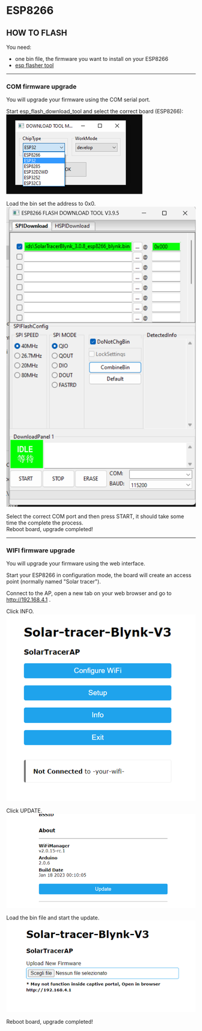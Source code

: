 # ESP8266

## HOW TO FLASH

You need:
- one bin file, the firmware you want to install on your ESP8266
- [esp flasher tool](https://www.espressif.com/en/support/download/other-tools)

---
### COM firmware upgrade
You will upgrade your firmware using the COM serial port.  

Start esp_flash_download_tool and select the correct board (ESP8266):  
![esp_tool_board_select](../images/esp_tool_board_select.png)

Load the bin set the address to 0x0.  
![esp_tool_board_address](../images/esp8266_bin_flash.png)

Select the correct COM port and then press START, it should take some time the complete the process.  
Reboot board, upgrade completed!

---
### WIFI firmware upgrade
You will upgrade your firmware using the web interface.

Start your ESP8266 in configuration mode, the board will create an access point (normally named "Solar tracer").  

Connect to the AP, open a new tab on your web browser and go to http://192.168.4.1 .  

Click INFO.  
![wifimanager_home](../images/wifi_manager.png)

Click UPDATE.  
![wifimanager_info](../images/wifi_manager_update.png)

Load the bin file and start the update.  
![wifimanager_info](../images/wifi_manager_update_upload.png)

Reboot board, upgrade completed!